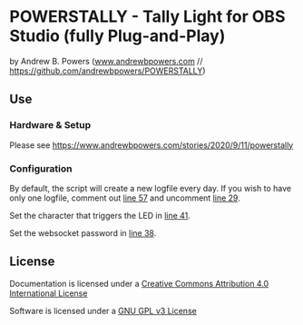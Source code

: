 # POWERSTALLY - Tally Light for OBS Studio (fully Plug-and-Play)
by Andrew B. Powers (www.andrewbpowers.com // https://github.com/andrewbpowers/POWERSTALLY)

## Use

### Hardware & Setup

Please see https://www.andrewbpowers.com/stories/2020/9/11/powerstally

### Configuration

By default, the script will create a new logfile every day. If you wish to have only one logfile, comment out [line 57](https://github.com/andrewbpowers/POWERSTALLY/blob/master/powerstally.py#L30) and uncomment [line 29](https://github.com/andrewbpowers/POWERSTALLY/blob/master/powerstally.pyL29).

Set the character that triggers the LED in [line 41](https://github.com/andrewbpowers/POWERSTALLY/blob/master/powerstally.pyL41).

Set the websocket password in [line 38](https://github.com/andrewbpowers/POWERSTALLY/blob/master/powerstally.pyL38).

## License

Documentation is licensed under a [Creative Commons Attribution 4.0 International License](https://creativecommons.org/licenses/by/4.0/)

Software is licensed under a [GNU GPL v3 License](https://www.gnu.org/licenses/gpl-3.0.txt)
